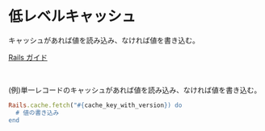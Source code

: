 # 低レベルキャッシュ
  
キャッシュがあれば値を読み込み、なければ値を書き込む。
  
[Rails ガイド](https://railsguides.jp/caching_with_rails.html#%E4%BD%8E%E3%83%AC%E3%83%99%E3%83%AB%E3%82%AD%E3%83%A3%E3%83%83%E3%82%B7%E3%83%A5)
  
<br>

(例)単一レコードのキャッシュがあれば値を読み込み、なければ値を書き込む。
```rb
Rails.cache.fetch("#{cache_key_with_version}) do
  # 値の書き込み
end
```
